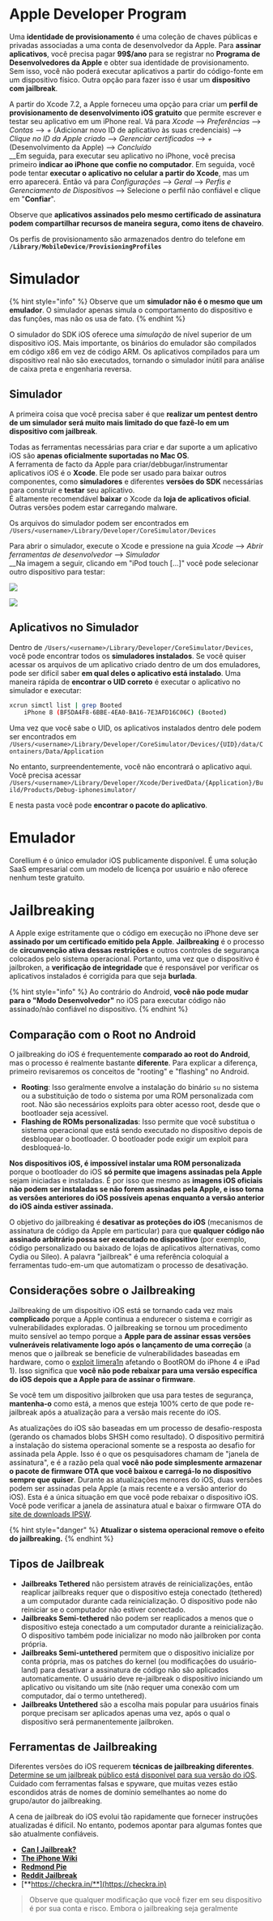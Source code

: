 # Apple Developer Program

Uma **identidade de provisionamento** é uma coleção de chaves públicas e privadas associadas a uma conta de desenvolvedor da Apple. Para **assinar aplicativos**, você precisa pagar **99$/ano** para se registrar no **Programa de Desenvolvedores da Apple** e obter sua identidade de provisionamento. Sem isso, você não poderá executar aplicativos a partir do código-fonte em um dispositivo físico. Outra opção para fazer isso é usar um **dispositivo com jailbreak**.

A partir do Xcode 7.2, a Apple forneceu uma opção para criar um **perfil de provisionamento de desenvolvimento iOS gratuito** que permite escrever e testar seu aplicativo em um iPhone real. Vá para _Xcode_ --> _Preferências_ --> _Contas_ --> _+_ (Adicionar novo ID de aplicativo às suas credenciais) --> _Clique no ID da Apple criado_ --> _Gerenciar certificados_ --> _+_ (Desenvolvimento da Apple) --> _Concluído_\
__Em seguida, para executar seu aplicativo no iPhone, você precisa primeiro **indicar ao iPhone que confie no computador**. Em seguida, você pode tentar **executar o aplicativo no celular a partir do Xcode**, mas um erro aparecerá. Então vá para _Configurações_ --> _Geral_ --> _Perfis e Gerenciamento de Dispositivos_ --> Selecione o perfil não confiável e clique em "**Confiar**".

Observe que **aplicativos assinados pelo mesmo certificado de assinatura podem compartilhar recursos de maneira segura, como itens de chaveiro**.

Os perfis de provisionamento são armazenados dentro do telefone em **`/Library/MobileDevice/ProvisioningProfiles`**

# **Simulador**

{% hint style="info" %}
Observe que um **simulador não é o mesmo que um emulador**. O simulador apenas simula o comportamento do dispositivo e das funções, mas não os usa de fato.
{% endhint %}

O simulador do SDK iOS oferece uma _simulação_ de nível superior de um dispositivo iOS. Mais importante, os binários do emulador são compilados em código x86 em vez de código ARM. Os aplicativos compilados para um dispositivo real não são executados, tornando o simulador inútil para análise de caixa preta e engenharia reversa.

## **Simulador**

A primeira coisa que você precisa saber é que **realizar um pentest dentro de um simulador será muito mais limitado do que fazê-lo em um dispositivo com jailbreak**.

Todas as ferramentas necessárias para criar e dar suporte a um aplicativo iOS são **apenas oficialmente suportadas no Mac OS**.\
A ferramenta de facto da Apple para criar/debbugar/instrumentar aplicativos iOS é o **Xcode**. Ele pode ser usado para baixar outros componentes, como **simuladores** e diferentes **versões do SDK** necessárias para construir e **testar** seu aplicativo.\
É altamente recomendável **baixar** o Xcode da **loja de aplicativos oficial**. Outras versões podem estar carregando malware.

Os arquivos do simulador podem ser encontrados em `/Users/<username>/Library/Developer/CoreSimulator/Devices`

Para abrir o simulador, execute o Xcode e pressione na guia _Xcode_ --> _Abrir ferramentas de desenvolvedor_ --> _Simulador_\
__Na imagem a seguir, clicando em "iPod touch \[...]" você pode selecionar outro dispositivo para testar:

![](<../../.gitbook/assets/image (457).png>)

![](<../../.gitbook/assets/image (458).png>)

## Aplicativos no Simulador

Dentro de `/Users/<username>/Library/Developer/CoreSimulator/Devices`, você pode encontrar todos os **simuladores instalados**. Se você quiser acessar os arquivos de um aplicativo criado dentro de um dos emuladores, pode ser difícil saber **em qual deles o aplicativo está instalado**. Uma maneira rápida de **encontrar o UID correto** é executar o aplicativo no simulador e executar:
```bash
xcrun simctl list | grep Booted
    iPhone 8 (BF5DA4F8-6BBE-4EA0-BA16-7E3AFD16C06C) (Booted)
```
Uma vez que você sabe o UID, os aplicativos instalados dentro dele podem ser encontrados em `/Users/<username>/Library/Developer/CoreSimulator/Devices/{UID}/data/Containers/Data/Application`

No entanto, surpreendentemente, você não encontrará o aplicativo aqui. Você precisa acessar `/Users/<username>/Library/Developer/Xcode/DerivedData/{Application}/Build/Products/Debug-iphonesimulator/`

E nesta pasta você pode **encontrar o pacote do aplicativo**.

# Emulador

Corellium é o único emulador iOS publicamente disponível. É uma solução SaaS empresarial com um modelo de licença por usuário e não oferece nenhum teste gratuito.

# Jailbreaking

A Apple exige estritamente que o código em execução no iPhone deve ser **assinado por um certificado emitido pela Apple**. **Jailbreaking** é o processo de **circunvenção ativa dessas restrições** e outros controles de segurança colocados pelo sistema operacional. Portanto, uma vez que o dispositivo é jailbroken, a **verificação de integridade** que é responsável por verificar os aplicativos instalados é corrigida para que seja **burlada**.

{% hint style="info" %}
Ao contrário do Android, **você não pode mudar para o "Modo Desenvolvedor"** no iOS para executar código não assinado/não confiável no dispositivo.
{% endhint %}

## Comparação com o Root no Android

O jailbreaking do iOS é frequentemente **comparado ao root do Android**, mas o processo é realmente bastante **diferente**. Para explicar a diferença, primeiro revisaremos os conceitos de "rooting" e "flashing" no Android.

* **Rooting**: Isso geralmente envolve a instalação do binário `su` no sistema ou a substituição de todo o sistema por uma ROM personalizada com root. Não são necessários exploits para obter acesso root, desde que o bootloader seja acessível.
* **Flashing de ROMs personalizadas**: Isso permite que você substitua o sistema operacional que está sendo executado no dispositivo depois de desbloquear o bootloader. O bootloader pode exigir um exploit para desbloqueá-lo.

**Nos dispositivos iOS, é impossível instalar uma ROM personalizada** porque o bootloader do iOS **só permite que imagens assinadas pela Apple** sejam iniciadas e instaladas. É por isso que mesmo as **imagens iOS oficiais não podem ser instaladas se não forem assinadas pela Apple, e isso torna as versões anteriores do iOS possíveis apenas enquanto a versão anterior do iOS ainda estiver assinada.**

O objetivo do jailbreaking é **desativar as proteções do iOS** (mecanismos de assinatura de código da Apple em particular) para que **qualquer código não assinado arbitrário possa ser executado no dispositivo** (por exemplo, código personalizado ou baixado de lojas de aplicativos alternativas, como Cydia ou Sileo). A palavra "jailbreak" é uma referência coloquial a ferramentas tudo-em-um que automatizam o processo de desativação.

## Considerações sobre o Jailbreaking

Jailbreaking de um dispositivo iOS está se tornando cada vez mais **complicado** porque a Apple continua a endurecer o sistema e corrigir as vulnerabilidades exploradas. O jailbreaking se tornou um procedimento muito sensível ao tempo porque a **Apple para de assinar essas versões vulneráveis relativamente logo após o lançamento de uma correção** (a menos que o jailbreak se beneficie de vulnerabilidades baseadas em hardware, como o [exploit limera1n](https://www.theiphonewiki.com/wiki/Limera1n) afetando o BootROM do iPhone 4 e iPad 1). Isso significa que **você não pode rebaixar para uma versão específica do iOS depois que a Apple para de assinar o firmware**.

Se você tem um dispositivo jailbroken que usa para testes de segurança, **mantenha-o** como está, a menos que esteja 100% certo de que pode re-jailbreak após a atualização para a versão mais recente do iOS.

As atualizações do iOS são baseadas em um processo de desafio-resposta (gerando os chamados blobs SHSH como resultado). O dispositivo permitirá a instalação do sistema operacional somente se a resposta ao desafio for assinada pela Apple. Isso é o que os pesquisadores chamam de "janela de assinatura", e é a razão pela qual **você não pode simplesmente armazenar o pacote de firmware OTA que você baixou e carregá-lo no dispositivo sempre que quiser**. Durante as atualizações menores do iOS, duas versões podem ser assinadas pela Apple (a mais recente e a versão anterior do iOS). Esta é a única situação em que você pode rebaixar o dispositivo iOS. Você pode verificar a janela de assinatura atual e baixar o firmware OTA do [site de downloads IPSW](https://ipsw.me).

{% hint style="danger" %}
**Atualizar o sistema operacional remove o efeito do jailbreaking.**
{% endhint %}

## Tipos de Jailbreak

* **Jailbreaks Tethered** não persistem através de reinicializações, então reaplicar jailbreaks requer que o dispositivo esteja conectado (tethered) a um computador durante cada reinicialização. O dispositivo pode não reiniciar se o computador não estiver conectado.
* **Jailbreaks Semi-tethered** não podem ser reaplicados a menos que o dispositivo esteja conectado a um computador durante a reinicialização. O dispositivo também pode inicializar no modo não jailbroken por conta própria.
* **Jailbreaks Semi-untethered** permitem que o dispositivo inicialize por conta própria, mas os patches do kernel (ou modificações do usuário-land) para desativar a assinatura de código não são aplicados automaticamente. O usuário deve re-jailbreak o dispositivo iniciando um aplicativo ou visitando um site (não requer uma conexão com um computador, daí o termo untethered).
* **Jailbreaks Untethered** são a escolha mais popular para usuários finais porque precisam ser aplicados apenas uma vez, após o qual o dispositivo será permanentemente jailbroken.

## Ferramentas de Jailbreaking

Diferentes versões do iOS requerem **técnicas de jailbreaking diferentes**. [Determine se um jailbreak público está disponível para sua versão do iOS](https://canijailbreak.com). Cuidado com ferramentas falsas e spyware, que muitas vezes estão escondidos atrás de nomes de domínio semelhantes ao nome do grupo/autor do jailbreaking.

A cena de jailbreak do iOS evolui tão rapidamente que fornecer instruções atualizadas é difícil. No entanto, podemos apontar para algumas fontes que são atualmente confiáveis.

* [**Can I Jailbreak?**](https://canijailbreak.com)
* [**The iPhone Wiki**](https://www.theiphonewiki.com)
* [**Redmond Pie**](https://www.redmondpie.com)
* [**Reddit Jailbreak**](https://www.reddit.com/r/jailbreak/)
* [**https://checkra.in/**](https://checkra.in)

> Observe que qualquer modificação que você fizer em seu dispositivo é por sua conta e risco. Embora o jailbreaking seja geralmente
